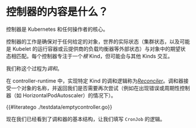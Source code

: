 # 控制器的内容是什么？

控制器是 Kubernetes 和任何操作者的核心。

控制器的工作是确保对于任何给定的对象，世界的实际状态（集群状态，以及可能是 Kubelet 的运行容器或云提供商的负载均衡器等外部状态）与对象中的期望状态相匹配。每个控制器专注于一个*根* Kind，但可能会与其他 Kinds 交互。

我们称这个过程为*调和*。

在 controller-runtime 中，实现特定 Kind 的调和逻辑称为[*Reconciler*](https://pkg.go.dev/sigs.k8s.io/controller-runtime/pkg/reconcile?tab=doc)。调和器接受一个对象的名称，并返回我们是否需要再次尝试（例如在出现错误或周期性控制器（如 HorizontalPodAutoscaler）的情况下）。

{{#literatego ./testdata/emptycontroller.go}}

现在我们已经看到了调和器的基本结构，让我们填写 `CronJob` 的逻辑。